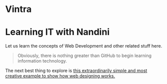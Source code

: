 # Vintra
# Learning IT with Nandini

Let us learn the concepts of Web Development and other related stuff here.

> Obviously, there is nothing greater than GitHub to begin learning information technology.

The next best thing to explore is [this extraordinarily simple and most creative example to show how web designing works.](http://jgthms.com/web-design-in-4-minutes/)

